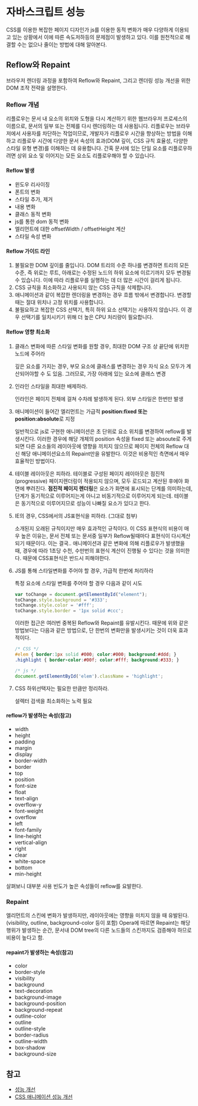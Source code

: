 # 자바스크립트 성능

CSS를 이용한 복잡한 페이지 디자인가 js를 이용한 동적 변화가 매우 다양하게 이용되고 있는 상황에서 이에 따른 속도저하등의 문제점이 발생하고 있다. 이를 원천적으로 해결할 수는 없으나 줄이는 방법에 대해 알아본다.

## Reflow와 Repaint

브라우저 렌더링 과정을 포함하여 Reflow와 Repaint, 그리고 렌더링 성능 개선을 위한 DOM 조작 전략을 설명한다.

### Reflow 개념

리플로우는 문서 내 요소의 위치와 도형을 다시 계산하기 위한 웹브라우저 프로세스의 이름으로, 문서의 일부 또는 전체를 다시 렌더링하는 데 사용됩니다. 리플로우는 브라우저에서 사용자를 차단하는 작업이므로, 개발자가 리플로우 시간을 향상하는 방법을 이해하고 리플로우 시간에 다양한 문서 속성의 효과(DOM 깊이, CSS 규칙 효율성, 다양한 스타일 유형 변경)를 이해하는 데 유용합니다. 간혹 문서에 있는 단일 요소를 리플로우하려면 상위 요소 및 이어지는 모든 요소도 리플로우해야 할 수 있습니다.

#### Reflow 발생

- 윈도우 리사이징
- 폰트의 변화
- 스타일 추가, 제거
- 내용 변화
- 클래스 동적 변화
- js를 통한 dom 동적 변화
- 엘리먼트에 대한 offsetWidth / offsetHeight 계산
- 스타일 속성 변화

#### Reflow 가이드 라인

1. 불필요한 DOM 깊이를 줄입니다. DOM 트리의 수준 하나를 변경하면 트리의 모든 수준, 즉 위로는 루트, 아래로는 수정된 노드의 하위 요소에 이르기까지 모두 변경될 수 있습니다. 이에 따라 리플로우를 실행하는 데 더 많은 시간이 걸리게 됩니다.
2. CSS 규칙을 최소화하고 사용되지 않는 CSS 규칙을 삭제합니다.
3. 애니메이션과 같이 복잡한 렌더링을 변경하는 경우 흐름 밖에서 변경합니다. 변경할 때는 절대 위치나 고정 위치를 사용합니다.
4. 불필요하고 복잡한 CSS 선택기, 특히 하위 요소 선택기는 사용하지 않습니다. 이 경우 선택기를 일치시키기 위해 더 높은 CPU 처리량이 필요합니다.

#### Reflow 영향 최소화

1. 클래스 변화에 따른 스타일 변화를 원할 경우, 최대한 DOM 구조 상 끝단에 위치한 노드에 주어라

    깊은 요소를 가지는 경우, 부모 요소에 클래스를 변경하는 경우 자식 요소 모두가 계산되어야할 수 도 있음. 그러므로, 가장 아래에 있는 요소에 클래스 변경

2. 인라인 스타일을 최대한 배제하라.

    인라인은 페이지 전체에 걸쳐 수차례 발생하게 된다. 외부 스타일은 한번만 발생

3. 애니메이션이 들어간 엘리먼트는 가급적 **position:fixed 또는 position:absolute**로 지정

    일반적으로 js로 구현한 애니메이션은 초 단위로 요소 위치를 변경하여 reflow를 발생시킨다.  이러한 경우에 해당 개체의 position 속성을 fixed 또는 absoute로 주게 되면 다른 요소들의 레이아웃에 영향을 끼치지 않으므로 페이지 전체의 Reflow 대신 해당 애니메이션요소의 Repaint만을 유발한다. 이것은 비용적인 측면에서 매우 효율적인 방법이다.

4. 테이블 레이아웃은 피하라.
    테이블로 구성된 페이지 레이아웃은 점진적(progressive) 페이지렌더링이 적용되지 않으며, 모두 로드되고 계산된 후에야 화면에 뿌려진다. **점진적 페이지 렌더링**은 요소가 화면에 표시되는 단계를 의미하는데, 단계가 동기적으로 이루어지는게 아니고 비동기적으로 이루어지게 되는데. 테이블은 동기적으로 이루어지므로 성능이 나빠질 요소가 있다고 한다.

5. IE의 경우, CSS에서의 JS표현식을 피하라. (그대로 첨부)

    소개된지 오래된 규칙이지만 매우 효과적인 규칙이다. 이 CSS 표현식의 비용이 매우 높은 이유는, 문서 전체 또는 문서중 일부가 Reflow될때마다 표현식이 다시계산되기 때문이다. 이는 결국.. 애니메이션과 같은 변화에 의해 리플로우가 발생했을 때, 경우에 따라 1초당 수천, 수만번의 표현식 계산이 진행될 수 있다는 것을 의미한다. 때문에 CSS표현식은 반드시 피해야한다.

6. JS를 통해 스타일변화를 주어야 할 경우, 가급적 한번에 처리하라

    특정 요소에 스타일 변화를 주어야 할 경우 다음과 같이 시도

    ```javascript
    var toChange = document.getElementById("element");
    toChange.style.background = '#333';
    toChange.style.color = '#fff';
    toChange.style.border = '1px solid #ccc';
    ```
    이러한 접근은 여러번 중복된 Reflow와 Repaint를 유발시킨다. 때문에 위와 같은 방법보다는 다음과 같은 방법으로, 단 한번의 변화만을 발생시키는 것이 더욱 효과적이다.

    ```css
    /* CSS */
    #elem { border:1px solid #000; color:#000; background:#ddd; }
    .highlight { border-color:#00f; color:#fff; background:#333; }
    ```

    ```javascript
    /* js */
    document.getElementById('elem').className = 'highlight';
    ```

7. CSS 하위선택자는 필요한 만큼만 정리하라.

    설렉터 검색을 최소화하는 노력 필요

#### reflow가 발생하는 속성(참고)

- width	
- height
- padding	
- margin
- display	
- border-width
- border	
- top
- position	
- font-size
- float	
- text-align
- overflow-y	
- font-weight
- overflow	
- left
- font-family	
- line-height
- vertical-align	
- right
- clear	
- white-space
- bottom	
- min-height

살펴보니 대부분 사용 빈도가 높은 속성들이 reflow를 요발한다.

### Repaint

엘리먼트의 스킨에 변화가 발생하지만, 레이아웃에는 영향을 미치지 않을 때 유발된다. (visibility, outline, background-color 등이
포함) Opera에 따르면 Repaint는 해당 행위가 발생하는 순간, 문서내 DOM tree의 다른 노드들의 스킨까지도 검증해야 하므로 비용이 높다고
함.


#### repaint가 발생하는 속성(참고)

- color	
- border-style
- visibility	
- background
- text-decoration	
- background-image
- background-position	
- background-repeat
- outline-color	
- outline
- outline-style	
- border-radius
- outline-width	
- box-shadow
- background-size

## 참고

- [성능 개선](http://lists.w3.org/Archives/Public/public-html-ig-ko/2011Sep/att-0030/Reflow_____________________________Tip.pdf)
- [CSS 애니메이션 성능 개선](http://wit.nts-corp.com/2017/06/05/4571)